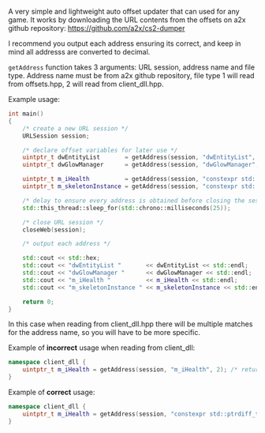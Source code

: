 A very simple and lightweight auto offset updater that can used for any game. It works by downloading the URL contents from the offsets on a2x github repository: https://github.com/a2x/cs2-dumper

I recommend you output each address ensuring its correct, and keep in mind all addresss are converted to decimal.

```getAddress``` function takes 3 arguments: URL session, address name and file type. Address name must be from a2x github repository, file type 1 will read from offsets.hpp, 2 will read from client_dll.hpp.

Example usage:
~~~cpp
int main()
{
    /* create a new URL session */
    URLSession session; 

    /* declare offset variables for later use */
    uintptr_t dwEntityList       = getAddress(session, "dwEntityList", 1);
    uintptr_t dwGlowManager      = getAddress(session, "dwGlowManager", 1);

    uintptr_t m_iHealth          = getAddress(session, "constexpr std::ptrdiff_t m_iHealth ", 2);
    uintptr_t m_skeletonInstance = getAddress(session, "constexpr std::ptrdiff_t m_skeletonInstance ", 2);

    /* delay to ensure every address is obtained before closing the session */
    std::this_thread::sleep_for(std::chrono::milliseconds(25));

    /* close URL session */
    closeWeb(session);

    /* output each address */

    std::cout << std::hex;
    std::cout << "dwEntityList "       << dwEntityList << std::endl;
    std::cout << "dwGlowManager "      << dwGlowManager << std::endl;
    std::cout << "m_iHealth "          << m_iHealth << std::endl;
    std::cout << "m_skeletonInstance " << m_skeletonInstance << std::endl;

    return 0;
}
~~~
In this case when reading from client_dll.hpp there will be multiple matches for the address name, so you will have to be more specific.

Example of **incorrect** usage when reading from client_dll:
~~~cpp
namespace client_dll {
	uintptr_t m_iHealth = getAddress(session, "m_iHealth", 2); /* returns 0 */
}
~~~
Example of **correct** usage:
~~~cpp
namespace client_dll {
	uintptr_t m_iHealth = getAddress(session, "constexpr std::ptrdiff_t m_iHealth ", 2); /* returns correct data */
}
~~~
